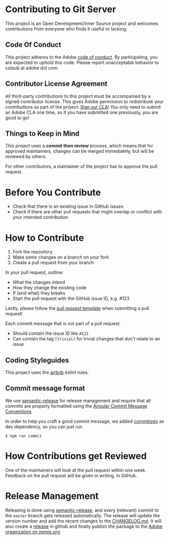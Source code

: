 # Contributing to Git Server

This project is an Open Development/Inner Source project and welcomes contributions from everyone who finds it useful or lacking.

## Code Of Conduct

This project adheres to the Adobe [code of conduct](CODE_OF_CONDUCT.md). By participating, you are expected to uphold this code. Please report unacceptable behavior to cstaub at adobe dot com.

## Contributor License Agreement

All third-party contributions to this project must be accompanied by a signed contributor license. This gives Adobe permission to redistribute your contributions as part of the project. [Sign our CLA](http://opensource.adobe.com/cla.html)! You only need to submit an Adobe CLA one time, so if you have submitted one previously, you are good to go!

## Things to Keep in Mind

This project uses a **commit then review** process, which means that for approved maintainers, changes can be merged immediately, but will be reviewed by others.

For other contributors, a maintainer of the project has to approve the pull request.

# Before You Contribute

* Check that there is an existing issue in GitHub issues
* Check if there are other pull requests that might overlap or conflict with your intended contribution

# How to Contribute

1. Fork the repository
2. Make some changes on a branch on your fork
3. Create a pull request from your branch

In your pull request, outline:

* What the changes intend
* How they change the existing code
* If (and what) they breaks
* Start the pull request with the GitHub issue ID, e.g. #123

Lastly, please follow the [pull request template](PULL_REQUEST_TEMPLATE.md) when submitting a pull request!

Each commit message that is not part of a pull request:

* Should contain the issue ID like `#123`
* Can contain the tag `[trivial]` for trivial changes that don't relate to an issue



## Coding Styleguides

This project uses the [airbnb](https://www.npmjs.com/package/eslint-config-airbnb-base) eslint rules. 


## Commit message format

We use [semantic-release](https://github.com/semantic-release/semantic-release) for release management and require that all commits are properly formatted using the [Angular Commit Message Conventions](https://github.com/angular/angular.js/blob/master/DEVELOPERS.md#-git-commit-guidelines)

In order to help you craft a good commit message, we added [commitizen](https://www.npmjs.com/package/commitizen) as dev dependency, so you can just run 

```
$ npm run commit
```


# How Contributions get Reviewed

One of the maintainers will look at the pull request within one week.
Feedback on the pull request will be given in writing, in GitHub.

# Release Management

Releasing is done using [semantic-release](https://github.com/semantic-release/semantic-release), and every (relevant) commit to the `master` branch gets released automatically. The release will update the version number and add the recent changes to the [CHANGELOG.md](./CHANGELOG.md). It will also create a [release](https://github.com/adobe/helix-cli/releases) in github and finally publish the package to the [Adobe organization on npmjs.org](https://www.npmjs.com/org/adobe).

